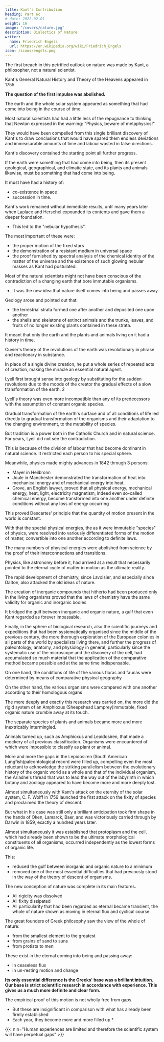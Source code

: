 ```yaml
---
title: Kant's Contribution
heading: Part 6c
# date: 2022-02-01
weight: 16
image: "/covers/nature.jpg"
description: Dialectics of Nature
writer:
  name: Friedrich Engels
  url: https://en.wikipedia.org/wiki/Friedrich_Engels
icon: /icons/engels.png
---
```




The first breach in this petrified outlook on nature was made by Kant, a philosopher, not a natural scientist. 

Kant's <!-- Allgemeine Naturgesehichte und Theorie des Himmels --> General Natural History and Theory of the Heavens appeared in 1755. 

**The question of the first impulse was abolished.**

The earth and the whole solar system appeared as something that had come into being in the course of time. 

Most natural scientists had had a little less of the repugnance to thinking that Newton expressed in the warning: "Physics, beware of metaphysics!"

They would have been compelled from this single brilliant discovery of Kant's to draw conclusions that would have spared them endless deviations and immeasurable amounts of time and labour wasted in false directions. 

Kant's discovery contained the starting point all further progress. 

If the earth were something that had come into being, then its present geological, geographical, and climatic state, and its plants and animals likewise, must be something that had come into being. 

It must have had a history of:
- co-existence in space
- succession in time. 

<!-- If at once further investigations had been resolutely pursued in this direction, natural science would now be considerably further advanced than it is. 

But what good could come of philosophy?  -->

Kant's work remained without immediate results, until many years later when Laplace and Herschel expounded its contents and gave them a deeper foundation. 
- This led to the "nebular hypothesis". 

<!-- Further discoveries finally brought it victory.  -->

The most important of these were: 
- the proper motion of the fixed stars
- the demonstration of a resistant medium in universal space
- the proof furnished by spectral analysis of the chemical identity of the matter of the universe and the existence of such glowing nebular masses as Kant had postulated.



Most of the natural scientists might not have been conscious of the contradiction of a changing earth that bore immutable organisms. 
- It was the new idea that nature itself comes into being and passes away. <!-- , derived support from another quarter.  -->

Geology arose and pointed out that:
- the terrestrial strata formed one after another and deposited one upon another
- the shells and skeletons of extinct animals and the trunks, leaves, and fruits of no longer existing plants contained in these strata.

It meant that only the earth and the plants and animals living on it had a history in time. 

<!-- At first the acknowledgement occurred reluctantly enough.  -->

Cuvier's theory of the revolutions of the earth was revolutionary in phrase and reactionary in substance. 

In place of a single divine creation, he put a whole series of repeated acts of creation, making the miracle an essential natural agent. 

Lyell first brought sense into geology by substituting for the sudden revolutions due to the moods of the creator the gradual effects of a slow transformation of the earth. 2

Lyell's theory was even more incompatible than any of its predecessors with the assumption of constant organic species. 

Gradual transformation of the earth's surface and of all conditions of life led directly to gradual transformation of the organisms and their adaptation to the changing environment, to the mutability of species. 

But tradition is a power both in the Catholic Church and in natural science. For years, Lyell did not see the contradiction. 

This is because of the division of labour that had become dominant in natural science. It restricted each person to his special sphere. <!-- , there being only a few whom it did not rob of a comprehensive view.  -->

Meanwhile, physics made mighty advances in 1842 through 3 persons:
- Mayer in Heilbronn
- Joule in Manchester demonstrated the transformation of heat into mechanical energy and of mechanical energy into heat. 
- Grove, an English lawyer, proved that all physical energy, mechanical energy, heat, light, electricity magnetism, indeed even so-called chemical energy, become transformed into one another under definite conditions without any loss of energy occurring

<!-- The determination of the mechanical equivalent of heat put this result beyond question. Simultaneously, by simply working up the separate physical results already arrived at,  –  -->

This proved Descartes' principle that the quantity of motion present in the world is constant.

With that the special physical energies, the as it were immutable "species" of physics, were resolved into variously differentiated forms of the motion of matter, convertible into one another according to definite laws. 

The many numbers of physical energies were abolished from science by the proof of their interconnections and transitions. 

Physics, like astronomy before it, had arrived at a result that necessarily pointed to the eternal cycle of matter in motion as the ultimate reality.

The rapid development of chemistry, since Lavoisier, and especially since Dalton, also attacked the old ideas of nature. 

The creation of inorganic compounds that hitherto had been produced only in the living organisms proved that the laws of chemistry have the same validity for organic and inorganic bodies. 

It bridged the gulf between inorganic and organic nature, a gulf that even Kant regarded as forever impassable.

Finally, in the sphere of biological research, also the scientific journeys and expeditions that had been systematically organised since the middle of the previous century, the more thorough exploration of the European colonies in all parts of the world by specialists living there, and further the progress of paleontology, anatomy, and physiology in general, particularly since the systematic use of the microscope and the discovery of the cell, had accumulated so much material that the application of the comparative method became possible and at the same time indispensable. 

On one hand, the conditions of life of the various floras and faunas were determined by means of comparative physical geography

On the other hand, the various organisms were compared with one another according to their homologous organs

<!-- , and this not only in the adult condition but at all stages of development.  -->

The more deeply and exactly this research was carried on, the more did the rigid system of an Amphioxus (Sheepshead Lamprey)immutable, fixed organic nature crumble away at its touch. 

The separate species of plants and animals became more and more inextricably intermingled. 

Animals turned up, such as Amphioxus and Lepidosiren, that made a mockery of all previous classification. Organisms were encountered of which were impossible to classify as plant or animal. 

More and more the gaps in the Lepidosiren (South American Lungfish)paleontological record were filled up, compelling even the most reluctant to acknowledge the striking parallelism between the evolutionary history of the organic world as a whole and that of the individual organism, the Ariadne's thread that was to lead the way out of the labyrinth in which botany and zoology appeared to have become more and more deeply lost.

Almost simultaneously with Kant's attack on the eternity of the solar system, C. F. Wolff in 1759 launched the first attack on the fixity of species and proclaimed the theory of descent. 

But what in his case was still only a brilliant anticipation took firm shape in the hands of Oken, Lamarck, Baer, and was victoriously carried through by Darwin in 1859, exactly a hundred years later. 

Almost simultaneously it was established that protoplasm and the cell, which had already been shown to be the ultimate morphological constituents of all organisms, occurred independently as the lowest forms of organic life. 

This:
- reduced the gulf between inorganic and organic nature to a minimum
- removed one of the most essential difficulties that had previously stood in the way of the theory of descent of organisms.

The new conception of nature was complete in its main features.
- All rigidity was dissolved
- All fixity dissipated
- All particularity that had been regarded as eternal became transient, the whole of nature shown as moving in eternal flux and cyclical course.

<!-- Thus we have once again returned to the point of view of  -->

The great founders of Greek philosophy saw the view of the whole of nature:
- from the smallest element to the greatest
- from grains of sand to suns
- from protista to men <!-- from the Member of Protista (Vorticella) --> 

These exist in the eternal coming into being and passing away:
- in ceaseless flux
- in un-resting motion and change

**Its only essential difference is the Greeks' base was a brilliant intuition. Our base is strict scientific research in accordance with experience. This gives us a much more definite and clear form.**

The empirical proof of this motion is not wholly free from gaps. 
- But these are insignificant in comparison with what has already been firmly established
- Each year, they become more and more filled up.*


{{< n n="Human experiences are limited and therefore the scientific system will have perpetual gaps" >}}


<!-- How could the proof in detail be otherwise than defective when one bears in mind that  -->

